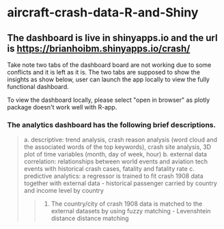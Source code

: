 # aircraft-crash-data-R-and-Shiny

## The dashboard is live in shinyapps.io and the url is https://brianhoibm.shinyapps.io/crash/

Take note two tabs of the dashboard board are not working due to some conflicts and it is left as it is. The two tabs are supposed to show the insights as show below, user can launch the app locally to view the fully functional dashboard.

To view the dashboard locally, please select "open in browser" as plotly package doesn't work well with R-app.

### The analytics dashboard has the following brief descriptions.
> a. descriptive: trend analysis, crash reason analysis (word cloud and the associated words of the top keywords), crash site analysis, 3D plot of time variables (month, day of week, hour) 
> b. external data correlation: relationships between world events and aviation tech events with historical crash cases, fatality and fatality rate
> c. predictive analytics: a regressor is trained to fit crash 1908 data together with external data - historical passenger carried by country and income level by country
>> 1. The country/city of crash 1908 data is matched to the external datasets by using fuzzy matching - Levenshtein distance distance matching
